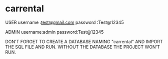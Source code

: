 # carrental
USER    username :test@gmail.com
        password :Test@12345



ADMIN   username:admin
        password:Test@12345 



DON'T FORGET TO CREATE A DATABASE NAMING "carrental" AND IMPORT THE SQL FILE AND RUN.
WITHOUT THE DATABASE THE PROJECT WON'T RUN.


